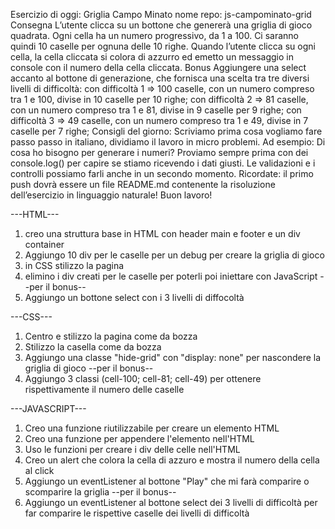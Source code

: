 Esercizio di oggi: Griglia Campo Minato
nome repo: js-campominato-grid
Consegna
L’utente clicca su un bottone che genererà una griglia di gioco quadrata. Ogni cella ha un numero progressivo, da 1 a 100. Ci saranno quindi 10 caselle per ognuna delle 10 righe. Quando l’utente clicca su ogni cella, la cella cliccata si colora di azzurro ed emetto un messaggio in console con il numero della cella cliccata.
Bonus
Aggiungere una select accanto al bottone di generazione, che fornisca una scelta tra tre diversi livelli di difficoltà:
con difficoltà 1 => 100 caselle, con un numero compreso tra 1 e 100, divise in 10 caselle per 10 righe;
con difficoltà 2 => 81 caselle, con un numero compreso tra 1 e 81, divise in 9 caselle per 9 righe;
con difficoltà 3 => 49 caselle, con un numero compreso tra 1 e 49, divise in 7 caselle per 7 righe;
Consigli del giorno: 
Scriviamo prima cosa vogliamo fare passo passo in italiano, dividiamo il lavoro in micro problemi.
Ad esempio: Di cosa ho bisogno per generare i numeri? Proviamo sempre prima con dei console.log() per capire se stiamo ricevendo i dati giusti. Le validazioni e i controlli possiamo farli anche in un secondo momento.
Ricordate: il primo push dovrà essere un file README.md contenente la risoluzione dell’esercizio in linguaggio naturale!
Buon lavoro!

---HTML---
1. creo una struttura base in HTML con header main e footer e un div container
2. Aggiungo 10 div per le caselle per un debug per creare la griglia di gioco
3. in CSS stilizzo la pagina
4. elimino i div creati per le caselle per poterli poi iniettare con JavaScript
--per il bonus--
5. Aggiungo un bottone select con i 3 livelli di diffocoltà

---CSS---
1. Centro e stilizzo la pagina come da bozza
2. Stilizzo la casella come da bozza
3. Aggiungo una classe "hide-grid" con "display: none" per nascondere la griglia di gioco
--per il bonus--
4. Aggiungo 3 classi (cell-100; cell-81; cell-49) per ottenere rispettivamente il numero delle caselle

---JAVASCRIPT---
1. Creo una funzione riutilizzabile per creare un elemento HTML
2. Creo una funzione per appendere l'elemento nell'HTML
3. Uso le funzioni per creare i div delle celle nell'HTML
4. Creo un alert che colora la cella di azzuro e  mostra il numero della cella al click
4. Aggiungo un eventListener al bottone "Play" che mi farà comparire o scomparire la griglia
--per il bonus--
5. Aggiungo un eventListener al bottone select dei 3 livelli di difficoltà per far comparire le rispettive caselle dei livelli di difficoltà




